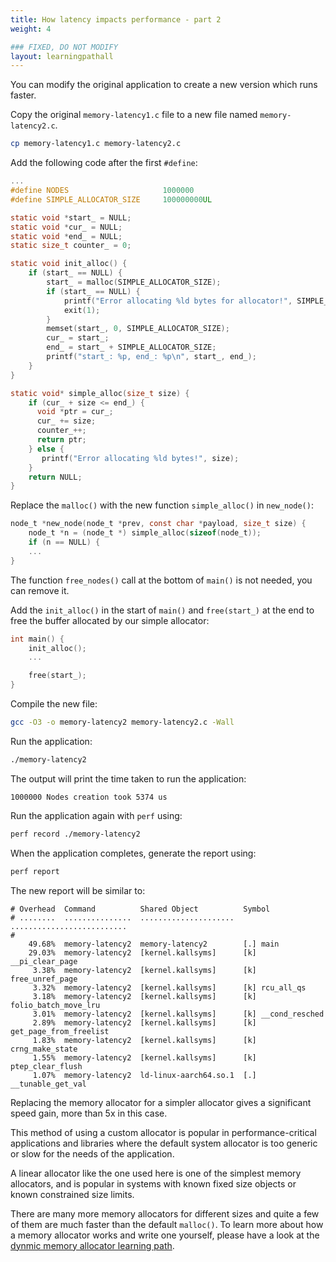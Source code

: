 ```yaml
---
title: How latency impacts performance - part 2
weight: 4

### FIXED, DO NOT MODIFY
layout: learningpathall
---
```


You can modify the original application to create a new version which runs faster. 

Copy the original `memory-latency1.c` file to a new file named `memory-latency2.c`.

```bash
cp memory-latency1.c memory-latency2.c
```

Add the following code after the first `#define`:

```C
...
#define NODES                     1000000
#define SIMPLE_ALLOCATOR_SIZE     100000000UL

static void *start_ = NULL;
static void *cur_ = NULL;
static void *end_ = NULL;
static size_t counter_ = 0;

static void init_alloc() {
    if (start_ == NULL) {
        start_ = malloc(SIMPLE_ALLOCATOR_SIZE);
        if (start_ == NULL) {
            printf("Error allocating %ld bytes for allocator!", SIMPLE_ALLOCATOR_SIZE);
            exit(1);
        }
        memset(start_, 0, SIMPLE_ALLOCATOR_SIZE);
        cur_ = start_;
        end_ = start_ + SIMPLE_ALLOCATOR_SIZE;
        printf("start_: %p, end_: %p\n", start_, end_);
    }
}

static void* simple_alloc(size_t size) {
    if (cur_ + size <= end_) {
      void *ptr = cur_;
      cur_ += size;
      counter_++;
      return ptr;
    } else {
       printf("Error allocating %ld bytes!", size);
    }
    return NULL;
}
```

Replace the `malloc()` with the new function `simple_alloc()` in `new_node()`:

```C
node_t *new_node(node_t *prev, const char *payload, size_t size) {
    node_t *n = (node_t *) simple_alloc(sizeof(node_t));
    if (n == NULL) {
    ...
}
```

The function `free_nodes()` call at the bottom of `main()` is not needed, you can remove it. 

Add the `init_alloc()` in the start of `main()` and `free(start_)` at the end to free the buffer allocated by our simple allocator:

```C
int main() {
    init_alloc();
    ...

    free(start_);
}
```

Compile the new file:

```bash
gcc -O3 -o memory-latency2 memory-latency2.c -Wall
```

Run the application:

```bash
./memory-latency2
```

The output will print the time taken to run the application:

```output
1000000 Nodes creation took 5374 us
```

Run the application again with `perf` using:

```bash
perf record ./memory-latency2
```

When the application completes, generate the report using:

```bash
perf report
```

The new report will be similar to:

```output
# Overhead  Command          Shared Object          Symbol                    
# ........  ...............  .....................  ..........................
#
    49.68%  memory-latency2  memory-latency2        [.] main
    29.03%  memory-latency2  [kernel.kallsyms]      [k] __pi_clear_page
     3.38%  memory-latency2  [kernel.kallsyms]      [k] free_unref_page
     3.32%  memory-latency2  [kernel.kallsyms]      [k] rcu_all_qs
     3.18%  memory-latency2  [kernel.kallsyms]      [k] folio_batch_move_lru
     3.01%  memory-latency2  [kernel.kallsyms]      [k] __cond_resched
     2.89%  memory-latency2  [kernel.kallsyms]      [k] get_page_from_freelist
     1.83%  memory-latency2  [kernel.kallsyms]      [k] crng_make_state
     1.55%  memory-latency2  [kernel.kallsyms]      [k] ptep_clear_flush
     1.07%  memory-latency2  ld-linux-aarch64.so.1  [.] __tunable_get_val
```

Replacing the memory allocator for a simpler allocator gives a significant speed gain, more than 5x in this case. 

This method of using a custom allocator is popular in performance-critical applications and libraries where the default system allocator is too generic or slow for the needs of the application. 

A linear allocator like the one used here is one of the simplest memory allocators, and is popular in systems with known fixed size objects or known constrained size limits. 

There are many more memory allocators for different sizes and quite a few of them are much faster than the default `malloc()`. To learn more about how a memory allocator works and write one yourself, please have a look at the [dynmic memory allocator learning path](/learning-paths/cross-platform/dynamic-memory-allocator/).
